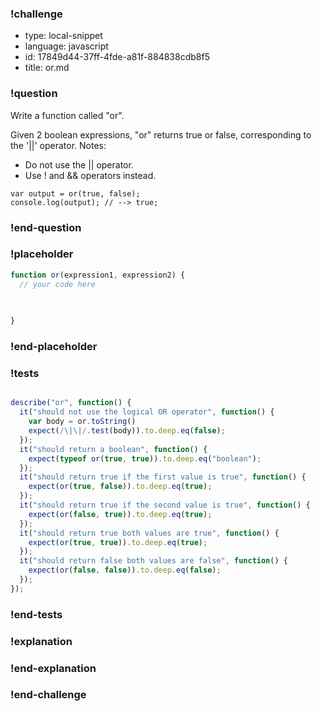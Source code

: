 ### !challenge

* type: local-snippet
* language: javascript
* id: 17849d44-37ff-4fde-a81f-884838cdb8f5
* title: or.md

### !question

Write a function called "or".

Given 2 boolean expressions, "or" returns true or false, corresponding to the '||' operator.
Notes:
* Do not use the || operator.
* Use ! and && operators instead.

```
var output = or(true, false);
console.log(output); // --> true;
```

### !end-question

### !placeholder

```js
function or(expression1, expression2) {
  // your code here
   

   
}
```

### !end-placeholder

### !tests

```js

describe("or", function() {
  it("should not use the logical OR operator", function() {
    var body = or.toString()
    expect(/\|\|/.test(body)).to.deep.eq(false);
  });
  it("should return a boolean", function() {
    expect(typeof or(true, true)).to.deep.eq("boolean");
  });
  it("should return true if the first value is true", function() {
    expect(or(true, false)).to.deep.eq(true);
  });
  it("should return true if the second value is true", function() {
    expect(or(false, true)).to.deep.eq(true);
  });
  it("should return true both values are true", function() {
    expect(or(true, true)).to.deep.eq(true);
  });
  it("should return false both values are false", function() {
    expect(or(false, false)).to.deep.eq(false);
  });
});

```

### !end-tests

### !explanation

### !end-explanation

### !end-challenge
